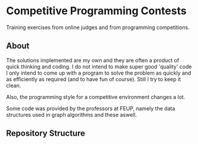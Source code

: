 # Competitive Programming Contests

Training exercises from online judges and from programming competitions.

## About

The solutions implemented are my own and they are often a product of quick thinking and coding. I do not intend to make super good 'quality' code I only intend to come up with a program to solve the problem as quickly and as efficiently as required (and to have fun of course). Still I try to keep it clean.

Also, the programming style for a competitive environment changes a lot. 

Some code was provided by the professors at FEUP, namely the data structures used in graph algorithms and these aswell.


## Repository Structure

